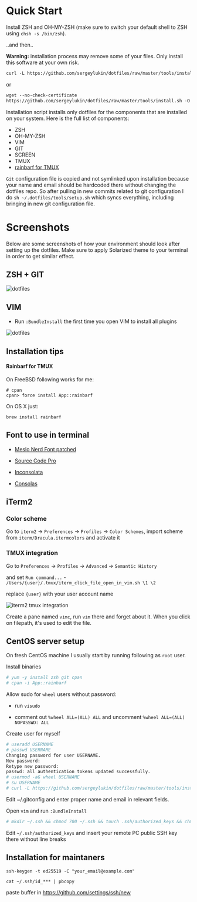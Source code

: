 # Quick Start

Install ZSH and OH-MY-ZSH (make sure to switch your default shell to ZSH using
`chsh -s /bin/zsh`).

..and then..

**Warning:** installation process may remove some of your files. Only install this
software at your own risk.

```html
curl -L https://github.com/sergeylukin/dotfiles/raw/master/tools/install.sh | sh
```

or

```html
wget --no-check-certificate
https://github.com/sergeylukin/dotfiles/raw/master/tools/install.sh -O - | sh
```

Installation script installs only dotfiles for the components that are installed on
your system. Here is the full list of components:

- ZSH
- OH-MY-ZSH
- VIM
- GIT
- SCREEN
- TMUX
- [rainbarf for TMUX](https://github.com/creaktive/rainbarf)

`Git` configuration file is copied and not symlinked upon installation
because your name and email should be hardcoded there without changing
the dotfiles repo. So after pulling in new commits related to git
configuration I do `sh ~/.dotfiles/tools/setup.sh` which syncs
everything, including bringing in new git configuration file.

# Screenshots

Below are some screenshots of how your environment should look after setting
up the dotfiles. Make sure to apply Solarized theme to your terminal in order
to get similar effect.

## ZSH + GIT

![dotfiles](https://raw.github.com/sergeylukin/dotfiles/master/img/screen-zsh-git.jpg)

## VIM

- Run `:BundleInstall` the first time you open VIM to install all plugins

![dotfiles](https://raw.github.com/sergeylukin/dotfiles/master/img/screen-vim.jpg)

## Installation tips

#### Rainbarf for TMUX

On FreeBSD following works for me:

```
# cpan
cpan> force install App::rainbarf
```

On OS X just:

```
brew install rainbarf
```

## Font to use in terminal

- [Meslo Nerd Font
    patched](https://github.com/romkatv/powerlevel10k/blob/master/font.md)

- [Source Code Pro](https://github.com/adobe-fonts/source-code-pro/releases)

- [Inconsolata](https://github.com/google/fonts/blob/master/ofl/inconsolata/Inconsolata-Regular.ttf)

- [Consolas](http://ikato.com/blog/how-to-install-consolas-font-on-mac-os-x.html)

## iTerm2

### Color scheme

Go to `iterm2` -> `Preferences` -> `Profiles` -> `Color Schemes`, import
scheme from `iterm/Dracula.itermcolors` and activate it

### TMUX integration

Go to `Preferences` -> `Profiles` -> `Advanced` -> `Semantic History`

and set `Run command...` - `/Users/{user}/.tmux/iterm_click_file_open_in_vim.sh \1 \2`

replace `{user}` with your user account name

![iterm2 tmux integration](https://raw.github.com/sergeylukin/dotfiles/master/img/iterm2-tmux.png)

Create a pane named `vimc`, run `vim` there and forget about it. When you click
on filepath, it's used to edit the file.

## CentOS server setup

On fresh CentOS machine I usually start by running following as `root` user.

Install binaries

```sh
# yum -y install zsh git cpan
# cpan -i App::rainbarf
```

Allow sudo for `wheel` users without password:

- run `visudo`

- comment out `%wheel ALL=(ALL) ALL` and uncomment `%wheel ALL=(ALL) NOPASSWD: ALL`

Create user for myself

```sh
# useradd USERNAME
# passwd USERNAME
Changing password for user USERNAME.
New password:
Retype new password:
passwd: all authentication tokens updated successfully.
# usermod -aG wheel USERNAME
# su USERNAME
# curl -L https://github.com/sergeylukin/dotfiles/raw/master/tools/install.sh | sh
```

Edit ~/.gitconfig and enter proper name and email in relevant fields.

Open `vim` and run `:BundleInstall`

```sh
# mkdir ~/.ssh && chmod 700 ~/.ssh && touch .ssh/authorized_keys && chmod 600 .ssh/authorized_keys
```

Edit `~/.ssh/authorized_keys` and insert your remote PC public SSH key there without line breaks


## Installation for maintaners

```
ssh-keygen -t ed25519 -C "your_email@example.com"
```

```
cat ~/.ssh/id_*** | pbcopy
```

paste buffer in https://github.com/settings/ssh/new
